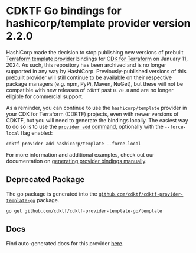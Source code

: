 # CDKTF Go bindings for hashicorp/template provider version 2.2.0

HashiCorp made the decision to stop publishing new versions of prebuilt [Terraform template provider](https://registry.terraform.io/providers/hashicorp/template/2.2.0) bindings for [CDK for Terraform](https://cdk.tf) on January 11, 2024. As such, this repository has been archived and is no longer supported in any way by HashiCorp. Previously-published versions of this prebuilt provider will still continue to be available on their respective package managers (e.g. npm, PyPi, Maven, NuGet), but these will not be compatible with new releases of `cdktf` past `0.20.0` and are no longer eligible for commercial support.

As a reminder, you can continue to use the `hashicorp/template` provider in your CDK for Terraform (CDKTF) projects, even with newer versions of CDKTF, but you will need to generate the bindings locally. The easiest way to do so is to use the [`provider add` command](https://developer.hashicorp.com/terraform/cdktf/cli-reference/commands#provider-add), optionally with the `--force-local` flag enabled:

`cdktf provider add hashicorp/template --force-local`

For more information and additional examples, check out our documentation on [generating provider bindings manually](https://cdk.tf/imports).

## Deprecated Package

The go package is generated into the [`github.com/cdktf/cdktf-provider-template-go`](https://github.com/cdktf/cdktf-provider-template-go) package.

`go get github.com/cdktf/cdktf-provider-template-go/template`

## Docs

Find auto-generated docs for this provider [here](https://github.com/cdktf/cdktf-provider-template/blob/main/docs/API.go.md).

